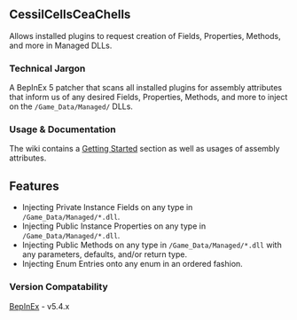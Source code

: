 ## CessilCellsCeaChells

Allows installed plugins to request creation of Fields, Properties, Methods, and more in Managed DLLs.

### Technical Jargon
A BepInEx 5 patcher that scans all installed plugins for assembly attributes that inform us of any desired Fields, Properties, Methods, and more to inject on the `/Game_Data/Managed/` DLLs.

### Usage & Documentation
The wiki contains a [Getting Started](https://github.com/wwwDayDream/CessilCellsCeaChells/wiki) section as well as usages of assembly attributes.

## Features
- Injecting Private Instance Fields on any type in `/Game_Data/Managed/*.dll`.
- Injecting Public Instance Properties on any type in `/Game_Data/Managed/*.dll`.
- Injecting Public Methods on any type in `/Game_Data/Managed/*.dll` with any parameters, defaults, and/or return type.
- Injecting Enum Entries onto any enum in an ordered fashion.

### Version Compatability
[BepInEx](https://github.com/BepInEx/BepInEx/) - v5.4.x
